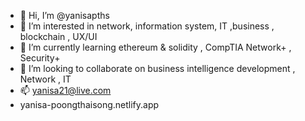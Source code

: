 - 👋 Hi, I’m @yanisapths
- 👀 I’m interested in network, information system, IT ,business , blockchain , UX/UI
- 🌱 I’m currently learning ethereum & solidity , CompTIA Network+ , Security+
- 💞️ I’m looking to collaborate on business intelligence development , Network , IT 
- 📫 yanisa21@live.com
- yanisa-poongthaisong.netlify.app

<!---

I’m a lifelong learner. I love learning and working with people and never stop trying. From recent projects during many courses in the university such as Software Engineering, Database system , Animation , OOP , and Web Programming, I worked with different group of people all along ,
though I'm aware about making mistakes, it is important to have courage to be a changer or admit what i don’t know, ask questions, foster the team to grow and finish the job together.
I’m a very team player type of person. Different perspective and opinions are excitments to me which help me adapt faster, understand better in the view that I may not experience like others.
I believe in myself to be able to learn and grow up as an original, and real one.

Feel free to check out my portfolio website: yanisa-poongthaisong.netlify.app
--->
